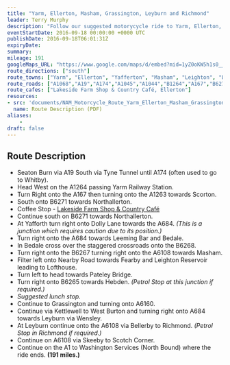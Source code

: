 ```yaml
---
title: "Yarm, Ellerton, Masham, Grassington, Leyburn and Richmond"
leader: Terry Murphy
description: "Follow our suggested motorycycle ride to Yarm, Ellerton, Yafferton, Masham, Leighton, Lofthouse, Pately Bridge, Grassington, Kettlewell, Leyburn, Skeeby and Scotch Corner."
eventStartDate: 2016-09-18 00:00:00 +0000 UTC
publishDate: 2016-09-18T06:01:31Z
expiryDate:
summary:
mileage: 191
googleMaps_URL: "https://www.google.com/maps/d/embed?mid=1yZ0oKW5h1s0__E7mVWP2sAfadb5Opl3R"
route_directions: ["south"]
route_towns: ["Yarm", "Ellerton", "Yafferton", "Masham", "Leighton", "Lofthouse", "Pately Bridge", "Grassington", "Kettlewell", "Leyburn", "Skeeby","Scotch Corner"]
route_roads: ["A1068","A19","A174","A1045","A1044","B1264","A167","B6271","A684","B6285","B6268","A6108","B6265","B6160","A6055","A1"]
route_cafes: ["Lakeside Farm Shop & Country Café, Ellerton"]
resources:
- src: 'documents/NAM_Motorcycle_Route_Yarm_Ellerton_Masham_Grassington_Leyburn_Richmond.pdf'
  name: Route Description (PDF)
aliases:
    - 
draft: false
---
```


## Route Description


- Seaton Burn via A19 South via Tyne Tunnel until A174 (often used to go to Whitby).
- Head West on the A1264 passing Yarm Railway Station.
- Turn Right onto the A167 then turning onto the A1263 towards Scorton.
- South onto B6271 towards Northallerton.
- Coffee Stop - [Lakeside Farm Shop & Country Café](https://www.thelakesidefarmshop.co.uk/ "Go to the Lakeside Farm Shop website")
- Continue south on B6271 towards Northallerton.
- At Yafforth turn right onto Dolly Lane towards the A684. *(This is a junction which requires caution due to its position.)*
- Turn right onto the A684 towards Leeming Bar and Bedale.
- In Bedale cross over the staggered crossroads onto the B6268.
- Turn right onto the B6267 turning right onto the A6108 towards Masham.
- Filter left onto Nearby Road towards Fearby and Leighton Reservoir leading to
Lofthouse.
- Turn left to head towards Pateley Bridge.
- Turn right onto B6265 towards Hebden. *(Petrol Stop at this junction if required.)* 
- *Suggested lunch stop.*
- Continue to Grassington and turning onto A6160.
- Continue via Kettlewell to West Burton and turning right onto A684 towards Leyburn via
Wensley.
- At Leyburn continue onto the A6108 via Bellerby to Richmond. *(Petrol Stop in Richmond if required.)*
- Continue on A6108 via Skeeby to Scotch Corner.
- Continue on the A1 to Washington Services (North Bound) where the ride ends. **(191 miles.)**
 